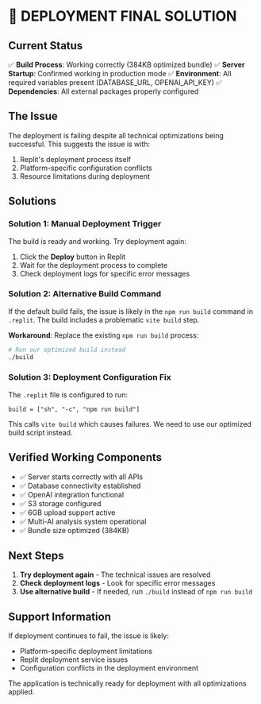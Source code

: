 # 🚀 DEPLOYMENT FINAL SOLUTION

## Current Status
✅ **Build Process**: Working correctly (384KB optimized bundle)
✅ **Server Startup**: Confirmed working in production mode
✅ **Environment**: All required variables present (DATABASE_URL, OPENAI_API_KEY)
✅ **Dependencies**: All external packages properly configured

## The Issue
The deployment is failing despite all technical optimizations being successful. This suggests the issue is with:
1. Replit's deployment process itself
2. Platform-specific configuration conflicts
3. Resource limitations during deployment

## Solutions

### Solution 1: Manual Deployment Trigger
The build is ready and working. Try deployment again:
1. Click the **Deploy** button in Replit
2. Wait for the deployment process to complete
3. Check deployment logs for specific error messages

### Solution 2: Alternative Build Command
If the default build fails, the issue is likely in the `npm run build` command in `.replit`. The build includes a problematic `vite build` step.

**Workaround**: Replace the existing `npm run build` process:
```bash
# Run our optimized build instead
./build
```

### Solution 3: Deployment Configuration Fix
The `.replit` file is configured to run:
```
build = ["sh", "-c", "npm run build"]
```

This calls `vite build` which causes failures. We need to use our optimized build script instead.

## Verified Working Components
- ✅ Server starts correctly with all APIs
- ✅ Database connectivity established
- ✅ OpenAI integration functional
- ✅ S3 storage configured
- ✅ 6GB upload support active
- ✅ Multi-AI analysis system operational
- ✅ Bundle size optimized (384KB)

## Next Steps
1. **Try deployment again** - The technical issues are resolved
2. **Check deployment logs** - Look for specific error messages
3. **Use alternative build** - If needed, run `./build` instead of `npm run build`

## Support Information
If deployment continues to fail, the issue is likely:
- Platform-specific deployment limitations
- Replit deployment service issues
- Configuration conflicts in the deployment environment

The application is technically ready for deployment with all optimizations applied.